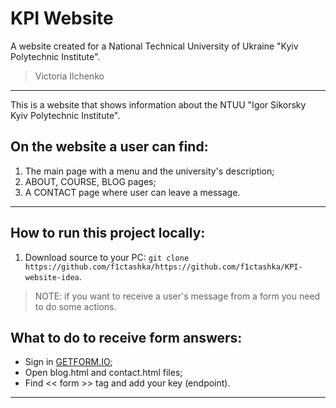 # KPI Website
A website created for a National Technical University of Ukraine "Kyiv Polytechnic Institute".

> Victoria Ilchenko

------------------------------------

This is a website that shows information about the NTUU "Igor Sikorsky Kyiv Polytechnic Institute". 
## On the website a user can find:
1. The main page with a menu and the university's description;
2. ABOUT, COURSE, BLOG pages;
3. A CONTACT page where user can leave a message.

------------------------------------

## How to run this project locally:
1. Download source to your PC: ```git clone https://github.com/f1ctashka/https://github.com/f1ctashka/KPI-website-idea```.

> NOTE: if you want to receive a user's message from a form you need to do some actions.

## What to do to receive form answers:
- Sign in [GETFORM.IO](https://getform.io/);
- Open blog.html and contact.html files;
- Find << form >> tag and add your key (endpoint).

------------------------------------
